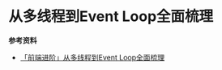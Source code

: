 # 从多线程到Event Loop全面梳理

**参考资料**

+ [「前端进阶」从多线程到Event Loop全面梳理](https://juejin.cn/post/6844903919789801486)